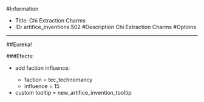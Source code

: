 #Information
 - Title: Chi Extraction Charms
 - ID: artifice_inventions.502
#Description
Chi Extraction Charms
#Options

___
##Eureka!

###Efects:<ul><li>add faction influence:</li><ul><li>faction = tec_technomancy</li><li>influence = 15</li></ul><li>custom tooltip = new_artifice_invention_tooltip</li></ul>

